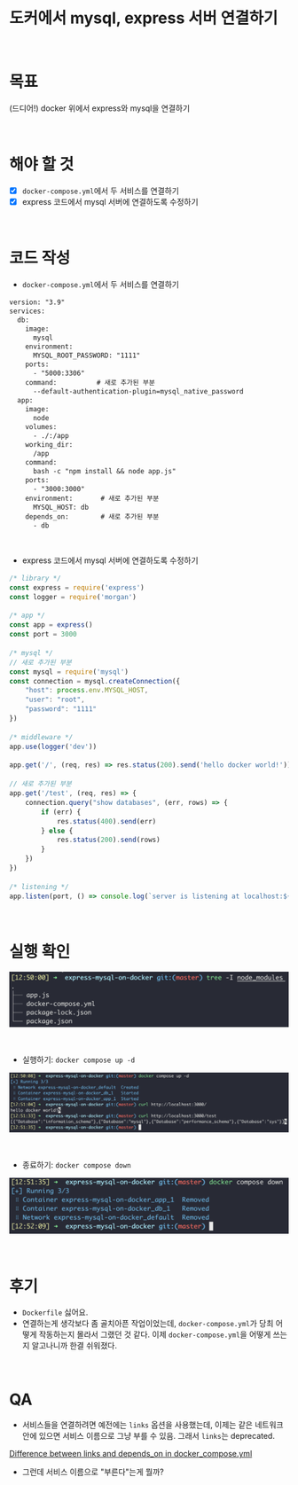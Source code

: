 # 도커에서 mysql, express 서버 연결하기

</br>

# 목표

(드디어!) docker 위에서 express와 mysql을 연결하기

</br>

# 해야 할 것

- [x]  `docker-compose.yml`에서 두 서비스를 연결하기
- [x]  express 코드에서 mysql 서버에 연결하도록 수정하기

</br>

# 코드 작성

- `docker-compose.yml`에서 두 서비스를 연결하기

```docker
version: "3.9"
services:
  db:
    image: 
      mysql
    environment:
      MYSQL_ROOT_PASSWORD: "1111"
    ports:
      - "5000:3306"
    command:          # 새로 추가된 부분
      --default-authentication-plugin=mysql_native_password
  app:
    image: 
      node
    volumes:
      - ./:/app
    working_dir:
      /app
    command: 
      bash -c "npm install && node app.js"
    ports:
      - "3000:3000"
    environment:       # 새로 추가된 부분
      MYSQL_HOST: db
    depends_on:        # 새로 추가된 부분
      - db
```

</br>

- express 코드에서 mysql 서버에 연결하도록 수정하기

```jsx
/* library */
const express = require('express')
const logger = require('morgan')

/* app */
const app = express()
const port = 3000

/* mysql */
// 새로 추가된 부분
const mysql = require('mysql')
const connection = mysql.createConnection({
	"host": process.env.MYSQL_HOST,
	"user": "root",
	"password": "1111"
})

/* middleware */
app.use(logger('dev'))

app.get('/', (req, res) => res.status(200).send('hello docker world!'))

// 새로 추가된 부분
app.get('/test', (req, res) => {
	connection.query("show databases", (err, rows) => {
		if (err) {
			res.status(400).send(err)
		} else {
			res.status(200).send(rows)
		}
	})
})

/* listening */
app.listen(port, () => console.log(`server is listening at localhost:${port}`))
```

</br>

# 실행 확인

![tree-01](readme/tree-01.png)

</br>

- 실행하기: `docker compose up -d`

![result-01](readme/result-01.png)

</br>

- 종료하기: `docker compose down`

![result-02](readme/result-02.png)

</br>

# 후기

- `Dockerfile` 싫어요.
- 연결하는게 생각보다 좀 골치아픈 작업이었는데, `docker-compose.yml`가 당최 어떻게 작동하는지 몰라서 그랬던 것 같다. 이제 `docker-compose.yml`을 어떻게 쓰는지 알고나니까 한결 쉬워졌다.

</br>

# QA

- 서비스들을 연결하려면 예전에는 `links` 옵션을 사용했는데, 이제는 같은 네트워크 안에 있으면 서비스 이름으로 그냥 부를 수 있음. 그래서 `links`는 deprecated.

[Difference between links and depends_on in docker_compose.yml](https://stackoverflow.com/questions/35832095/difference-between-links-and-depends-on-in-docker-compose-yml)

- 그런데 서비스 이름으로 "부른다"는게 뭘까?